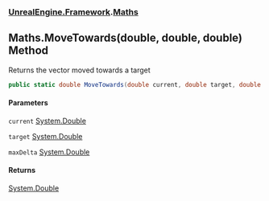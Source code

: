 ### [UnrealEngine.Framework](UnrealEngine_Framework.md 'UnrealEngine.Framework').[Maths](Maths.md 'UnrealEngine.Framework.Maths')
## Maths.MoveTowards(double, double, double) Method
Returns the vector moved towards a target  
```csharp
public static double MoveTowards(double current, double target, double maxDelta);
```
#### Parameters
<a name='UnrealEngine_Framework_Maths_MoveTowards(double_double_double)_current'></a>
`current` [System.Double](https://docs.microsoft.com/en-us/dotnet/api/System.Double 'System.Double')  
  
<a name='UnrealEngine_Framework_Maths_MoveTowards(double_double_double)_target'></a>
`target` [System.Double](https://docs.microsoft.com/en-us/dotnet/api/System.Double 'System.Double')  
  
<a name='UnrealEngine_Framework_Maths_MoveTowards(double_double_double)_maxDelta'></a>
`maxDelta` [System.Double](https://docs.microsoft.com/en-us/dotnet/api/System.Double 'System.Double')  
  
#### Returns
[System.Double](https://docs.microsoft.com/en-us/dotnet/api/System.Double 'System.Double')  
